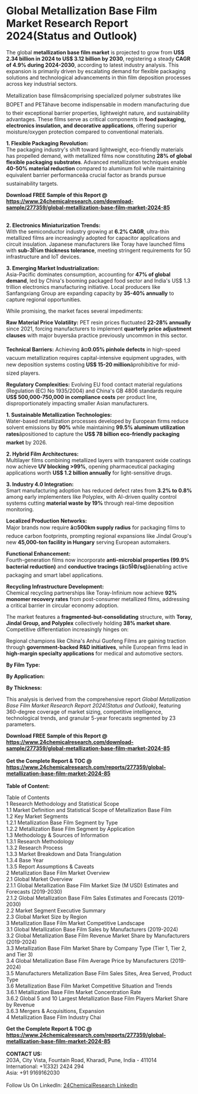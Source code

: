 <h1>Global Metallization Base Film Market Research Report 2024(Status and Outlook)</h1><p>The global <strong>metallization base film market</strong> is projected to grow from <strong>US$ 2.34 billion in 2024 to US$ 3.12 billion by 2030</strong>, registering a steady <strong>CAGR of 4.9% during 2024-2030</strong>, according to latest industry analysis. This expansion is primarily driven by escalating demand for flexible packaging solutions and technological advancements in thin film deposition processes across key industrial sectors.</p><p>Metallization base filmsâcomprising specialized polymer substrates like BOPET and PETâhave become indispensable in modern manufacturing due to their exceptional barrier properties, lightweight nature, and sustainability advantages. These films serve as critical components in <strong>food packaging, electronics insulation, and decorative applications</strong>, offering superior moisture/oxygen protection compared to conventional materials.</p><p><strong>1. Flexible Packaging Revolution:</strong><br>
The packaging industry's shift toward lightweight, eco-friendly materials has propelled demand, with metallized films now constituting <strong>28% of global flexible packaging substrates</strong>. Advanced metallization techniques enable <strong>40-50% material reduction</strong> compared to aluminum foil while maintaining equivalent barrier performanceâa crucial factor as brands pursue sustainability targets.</p><div><b>Download FREE Sample of this Report @ 
            <a href="https://www.24chemicalresearch.com/download-sample/277359/global-metallization-base-film-market-2024-85">
            https://www.24chemicalresearch.com/download-sample/277359/global-metallization-base-film-market-2024-85</a></b></div><br><p><strong>2. Electronics Miniaturization Trends:</strong><br>
With the semiconductor industry growing at <strong>6.2% CAGR</strong>, ultra-thin metallized films are increasingly adopted for capacitor applications and circuit insulation. Japanese manufacturers like Toray have launched films with <strong>sub-3Î¼m thickness tolerance</strong>, meeting stringent requirements for 5G infrastructure and IoT devices.</p><p><strong>3. Emerging Market Industrialization:</strong><br>
Asia-Pacific dominates consumption, accounting for <strong>47% of global demand</strong>, led by China's booming packaged food sector and India's US$ 1.3 trillion electronics manufacturing initiative. Local producers like Sanfangxiang Group are expanding capacity by <strong>35-40% annually</strong> to capture regional opportunities.</p><p>While promising, the market faces several impediments:</p><p><strong>Raw Material Price Volatility:</strong> PET resin prices fluctuated <strong>22-28% annually</strong> since 2021, forcing manufacturers to implement <strong>quarterly price adjustment clauses</strong> with major buyersâa practice previously uncommon in this sector.</p><p><strong>Technical Barriers:</strong> Achieving <strong>â¤0.05% pinhole defects</strong> in high-speed vacuum metallization requires capital-intensive equipment upgrades, with new deposition systems costing <strong>US$ 15-20 million</strong>âprohibitive for mid-sized players.</p><p><strong>Regulatory Complexities:</strong> Evolving EU food contact material regulations (Regulation (EC) No 1935/2004) and China's GB 4806 standards require <strong>US$ 500,000-750,000 in compliance costs</strong> per product line, disproportionately impacting smaller Asian manufacturers.</p><p><strong>1. Sustainable Metallization Technologies:</strong><br>
Water-based metallization processes developed by European firms reduce solvent emissions by <strong>90%</strong> while maintaining <strong>99.5% aluminum utilization rates</strong>âpositioned to capture the <strong>US$ 78 billion eco-friendly packaging market</strong> by 2026.</p><p><strong>2. Hybrid Film Architectures:</strong><br>
Multilayer films combining metallized layers with transparent oxide coatings now achieve <strong>UV blocking &gt;99%</strong>, opening pharmaceutical packaging applications worth <strong>US$ 1.2 billion annually</strong> for light-sensitive drugs.</p><p><strong>3. Industry 4.0 Integration:</strong><br>
Smart manufacturing adoption has reduced defect rates from <strong>3.2% to 0.8%</strong> among early implementers like Polyplex, with AI-driven quality control systems cutting <strong>material waste by 19%</strong> through real-time deposition monitoring.</p><p><strong>Localized Production Networks:</strong><br>
	Major brands now require <strong>â¤500km supply radius</strong> for packaging films to reduce carbon footprints, prompting regional expansions like Jindal Group's new <strong>45,000-ton facility in Hungary</strong> serving European automakers.</p><p><strong>Functional Enhancement:</strong><br>
	Fourth-generation films now incorporate <strong>anti-microbial properties (99.9% bacterial reduction)</strong> and <strong>conductive tracings (â¤5Î©/sq)</strong>âenabling active packaging and smart label applications.</p><p><strong>Recycling Infrastructure Development:</strong><br>
	Chemical recycling partnerships like Toray-Infinium now achieve <strong>92% monomer recovery rates</strong> from post-consumer metallized films, addressing a critical barrier in circular economy adoption.</p><p>The market features a <strong>fragmented-but-consolidating</strong> structure, with <strong>Toray, Jindal Group, and Polyplex</strong> collectively holding <strong>38% market share</strong>. Competitive differentiation increasingly hinges on:</p><p>Regional champions like China's Anhui Guofeng Films are gaining traction through <strong>government-backed R&amp;D initiatives</strong>, while European firms lead in <strong>high-margin specialty applications</strong> for medical and automotive sectors.</p><p><strong>By Film Type:</strong></p><p><strong>By Application:</strong></p><p><strong>By Thickness:</strong></p><p>This analysis is derived from the comprehensive report <em>Global Metallization Base Film Market Research Report 2024(Status and Outlook)</em>, featuring 360-degree coverage of market sizing, competitive intelligence, technological trends, and granular 5-year forecasts segmented by 23 parameters.</p><div><b>Download FREE Sample of this Report @ 
            <a href="https://www.24chemicalresearch.com/download-sample/277359/global-metallization-base-film-market-2024-85">
            https://www.24chemicalresearch.com/download-sample/277359/global-metallization-base-film-market-2024-85</a></b></div><br><div><b>Get the Complete Report & TOC @ 
            <a href="https://www.24chemicalresearch.com/reports/277359/global-metallization-base-film-market-2024-85">
            https://www.24chemicalresearch.com/reports/277359/global-metallization-base-film-market-2024-85</a></b></div><br>
            <b>Table of Content:</b><p>Table of Contents<br />
1 Research Methodology and Statistical Scope<br />
1.1 Market Definition and Statistical Scope of Metallization Base Film<br />
1.2 Key Market Segments<br />
1.2.1 Metallization Base Film Segment by Type<br />
1.2.2 Metallization Base Film Segment by Application<br />
1.3 Methodology & Sources of Information<br />
1.3.1 Research Methodology<br />
1.3.2 Research Process<br />
1.3.3 Market Breakdown and Data Triangulation<br />
1.3.4 Base Year<br />
1.3.5 Report Assumptions & Caveats<br />
2 Metallization Base Film Market Overview<br />
2.1 Global Market Overview<br />
2.1.1 Global Metallization Base Film Market Size (M USD) Estimates and Forecasts (2019-2030)<br />
2.1.2 Global Metallization Base Film Sales Estimates and Forecasts (2019-2030)<br />
2.2 Market Segment Executive Summary<br />
2.3 Global Market Size by Region<br />
3 Metallization Base Film Market Competitive Landscape<br />
3.1 Global Metallization Base Film Sales by Manufacturers (2019-2024)<br />
3.2 Global Metallization Base Film Revenue Market Share by Manufacturers (2019-2024)<br />
3.3 Metallization Base Film Market Share by Company Type (Tier 1, Tier 2, and Tier 3)<br />
3.4 Global Metallization Base Film Average Price by Manufacturers (2019-2024)<br />
3.5 Manufacturers Metallization Base Film Sales Sites, Area Served, Product Type<br />
3.6 Metallization Base Film Market Competitive Situation and Trends<br />
3.6.1 Metallization Base Film Market Concentration Rate<br />
3.6.2 Global 5 and 10 Largest Metallization Base Film Players Market Share by Revenue<br />
3.6.3 Mergers & Acquisitions, Expansion<br />
4 Metallization Base Film Industry Chai</p><div><b>Get the Complete Report & TOC @ 
            <a href="https://www.24chemicalresearch.com/reports/277359/global-metallization-base-film-market-2024-85">
            https://www.24chemicalresearch.com/reports/277359/global-metallization-base-film-market-2024-85</a></b></div><br><b>CONTACT US:</b><br>
            203A, City Vista, Fountain Road, Kharadi, Pune, India - 411014<br>
            International: +1(332) 2424 294<br>
            Asia: +91 9169162030 <br><br>
            Follow Us On LinkedIn: <a href="https://www.linkedin.com/company/24chemicalresearch/">24ChemicalResearch LinkedIn</a>
